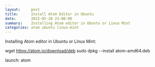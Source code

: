 ```yaml
---
layout:     post
title:      Install Atom Editor in Ubuntu
date:       2015-05-28 23:00:00
summary:    Installing Atom editor in Ubuntu or Linux Mint
categories: atom ubuntu linux-mint
---
```


Installing Atom editor in Ubuntu or Linux Mint:


wget https://atom.io/download/deb
sudo dpkg --install atom-amd64.deb

launch:
atom
